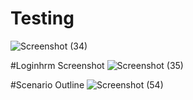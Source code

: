 # Testing
![Screenshot (34)](https://user-images.githubusercontent.com/68693212/136431906-67d30d86-1073-4cca-b158-3fe75c60894e.png)

#Loginhrm Screenshot
![Screenshot (35)](https://user-images.githubusercontent.com/68693212/136438622-ec78ab17-e1de-4a02-96ef-b2452a7109cf.png)

#Scenario Outline
![Screenshot (54)](https://user-images.githubusercontent.com/68693212/136445855-a2bffa3e-9fd7-4334-af4f-e36b295c9135.png)
